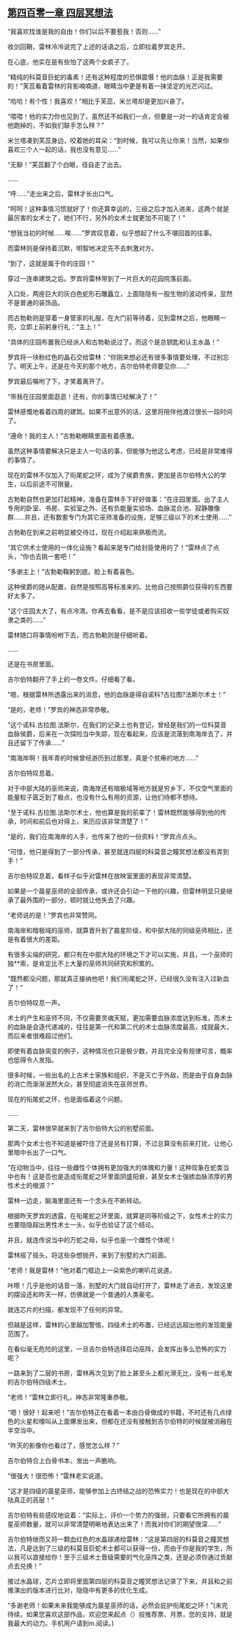 ## [第四百零一章 四层冥想法](https://www.xxbiquge.com/11_11222/8908521.html)


  “我喜欢找谁是我的自由！你们以后不要惹我！否则……”

  收剑回鞘，雷林冷冷说完了上述的话语之后，立即拉着罗宾走开。

  在心底，他实在是有些怕了这两个女疯子了。

  “精纯的科莫音巨蛇的毒素！还有这种程度的恐惧震慑！他的血脉！正是我需要的！”芙蕊看着雷林的背影喃喃道，眼睛当中更是有着一抹坚定的光芒闪过。

  “哈哈！有个性！我喜欢！”相比于芙蕊，米兰塔却是更加兴奋了。

  “喂喂！他的实力你也见到了，虽然还不如我们一点，但要是一对一的话肯定会被他跑掉的，不如我们联手怎么样？”

  米兰塔凑到芙蕊身边，咬着她的耳朵：“到时候，我可以先让你来！当然，如果你喜欢三个人一起的话，我也没有意见……”

  “无聊！”芙蕊翻了个白眼，径自走了出去。

  ……

  “呼……”走出来之后，雷林才长出口气。

  “呵呵！这种事情习惯就好了！你还算幸运的，三级之后才加入进来，这两个就是最厉害的女术士了，她们不行，另外的女术士就更加不可能了！”

  “想我当初的时候……唉……”罗宾叹息着，似乎想起了什么不堪回首的往事。

  而雷林则是保持着沉默，明智地决定先不去刺激对方。

  “到了，这就是属于你的庄园！”

  穿过一连串建筑之后。罗宾将雷林带到了一片巨大的花园院落前面。

  入口处，两座巨大的灰白色蛇形石雕矗立，上面隐隐有一股生物的波动传来，显然不是普通的装饰品。

  而古勃勒则是穿着一身管家的礼服，在大门前等待着，见到雷林之后，他眼睛一亮，立即上前躬身行礼：“主上！”

  “具体的庄园布置我已经派人和古勃勒说过了。而这个是总钥匙和认主水晶！”

  罗宾将一块粉红色的晶石交给雷林：“你刚来想必还有很多事情要处理，不过别忘了。明天上午，还是在今天的那个地方，吉尔伯特老师要见你……”

  罗宾最后嘱咐了下，才笑着离开了。

  “带我在庄园里面逛逛！还有，你的事情已经解决了！”

  雷林感慨地看着四周的建筑。如果不出意外的话，这里将陪伴他渡过很长一段时间了。

  “遵命！我的主人！”古勃勒眼睛里面有着感激。

  虽然这种事情要解决只是主人一句话的事，但能够为他这么考虑，已经是非常难得的事情了。

  现在的雷林不仅加入了衔尾蛇之环，成为了侯爵贵族，更加是吉尔伯特大公的学生，以后前途不可限量。

  古勃勒自然也更加打起精神，准备在雷林手下好好做事：“在庄园里面。出了主人专用的卧室、书房、实验室之外、还有负能量实验场、血脉混合池、寂静雕像群……并且，还有数套专门为其它巫师准备的设施，足够三级以下的术士使用……”

  古勃勒在到来之前明显被交待过，现在介绍起来熟极而流。

  “其它供术士使用的一体化设施？看起来是专门给封臣使用的了！”雷林点了点头，“你也去挑一套吧！”

  “多谢主上！”古勃勒鞠躬到底。脸上有着喜色。

  这种侯爵的随从配置，自然是按照高等标准来的。比他自己按照爵位获得的东西要好太多了。

  “这个庄园太大了，有点冷清。你再去看看，是不是应该招收一些学徒或者购买奴隶之类的……”

  雷林随口将事情吩咐下去，而古勃勒则是仔细听着。

  ……

  还是在书房里面。

  吉尔伯特翻开了手上的一卷文件。仔细看了看。

  “嗯，根据雷林所透露出来的消息，他的血脉是得自诺科?古拉图?法斯尔术士！”

  “是的，老师！”罗宾的神态非常恭敬。

  “这个诺科.古拉图.法斯尔，在我们的记录上也有登记，曾经是我们的一位科莫音血脉侯爵，后来在一次探险当中失踪，现在看起来，应该是流落到南海岸去了，并且还留下了传承……”

  “南海岸啊！我年青的时候曾经游历到过那里，真是个贫瘠的地方……”

  吉尔伯特叹息着。

  对于中部大陆的巫师来说，南海岸还有暗极域等地方就是穷乡下，不仅空气里面的能量粒子匮乏到了极点，也没有什么有用的资源，让他们待都不想待。

  “至于诺科.古拉图.法斯尔术士，他也算是我的前辈了！雷林既然能够得到他的传承，时间和前后也对得上，来历应该非常清楚了！”

  “是的，我们在南海岸的人手，也传来了他的一份资料！”罗宾点点头。

  “可惜，他只是得到了一部分传承，甚至就连四层的科莫音之瞳冥想法都没有弄到手！”

  吉尔伯特叹息着，看样子似乎对雷林在放映室里面的表现非常清楚。

  如果是一个晨星巫师的全部传承，或许还会引动一下他的兴趣，但雷林明显只是继承了最外围的一部分，顿时就让他失去了兴趣。

  “老师说的是！”罗宾也非常赞同。

  南海岸和暗极域的巫师，就算晋升到了晨星阶级，和中部大陆的同级巫师相比，还是有着很大的差距。

  有很多尖端的研究，都只有在中部大陆的环境之下才可以实施，并且，一个巫师的独**索，是肯定比不上大量的巫师共同研究和积累的。

  “既然都没问题，那就真正接纳他吧！我们衔尾蛇之环，已经很久没有注入过新血了！”

  吉尔伯特叹息一声。

  术士的产生和巫师不同，不仅需要灵魂天赋，更加需要血脉浓度达到标准，而术士的血脉是会逐代递减的，往往是第一代和第二代的术士血脉浓度最高，成就最大，而后来者很难超过他们。

  即使有着血脉突变的例子，这种情况也只是极少数，并且完全没有规律可言，概率也低得令人发指。

  很多时候，一些出名的上古术士家族和组织，不是灭亡于外敌，而是由于自身血脉的消亡而渐渐泯然大众，甚至彻底消失在巫师世界。

  现在的衔尾蛇之环，也是面临着这个问题。

  ……

  第二天，雷林很早就来到了吉尔伯特大公的别墅前面。

  那两个女术士也不知道是被吓住了还是另有打算，不过总算没有前来打扰，让他心里暗中长出了一口气。

  “在动物当中，往往一些雌性个体拥有更加强大的体魄和力量！这种现象在蛇类当中也有！这是否也是造成衔尾蛇之环里面阴盛阳衰，甚至女术士强掳血脉浓厚的男性术士的根源？”

  雷林一边走，脑海里面还有一个念头在不断转动。

  根据昨天罗宾的透露，在衔尾蛇之环里面，就算是同等阶级之下，女性术士的实力也要隐隐超出男性术士一头，似乎也验证了这个结论。

  并且，就连传说当中的万蛇之母，似乎也是一个雌性个体呢！

  雷林摇了摇头，将这些杂想抛开，来到了别墅的大门前面。

  “老师！我是雷林！”他对着门框边上一朵紫色的喇叭花说道。

  咔嚓！几乎是他的话音一落，别墅的大门就自动打开了，雷林走了进去，发现这里的摆设还和昨天一样，仿佛就是一个普通的人类豪宅。

  就连芯片的扫描，都发现不了任何的异常。

  但越是这样，雷林的心里越加警惕，四级术士的布置，已经远远超出他的发现能量范围了。

  在看似毫无危险的这里，一旦吉尔伯特选择启动巫阵，会发挥出多么恐怖的实力呢？

  一路来到了二层的书房，雷林再次见到了脸上甚至头上都光滑无比，没有一丝毛发的吉尔伯特四级术士。

  “老师！”雷林立即行礼，神态非常隆重恭敬。

  “嗯！很好！起来吧！”吉尔伯特正在看着一本由白骨做成的书籍，不时还有几点绿色的火星和嚎叫从上面爆发出来，但都在还没有接触到吉尔伯特的时候就被消融在半空当中。

  “昨天的影像你也看过了，感觉怎么样？”

  吉尔伯特合上白骨书本，发出一声脆响。

  “很强大！很恐怖！”雷林老实说道。

  “这才是四级的晨星巫师，能够参加上古终结之战的恐怖实力！也是现在的中部大陆真正的高层！”

  吉尔伯特有些感叹地说着：“实际上，评价一个势力的强弱，只要看它所拥有的晨星巫师数量，就可以非常清楚明晰地表达出来了！而我对你们的期望很深……”

  吉尔伯特继而又将一颗血红色的水晶球递给雷林：“这是第四层的科莫音之瞳冥想法，凡是达到了三级的科莫音巨蛇术士都可以获得一份，而由于你是我的学生，所以我可以直接给你！至于三级术士晋级需要的气化巫阵之类，还是必须你通过贡献点去兑换！”

  接过水晶球，芯片立即将里面第四层的科莫音之瞳冥想法记录了下来，并且和之前推演出的版本进行比对，隐隐中有更多的优化生成。

  “多谢老师！如果未来我能够成为晨星巫师的话，必然会庇护衔尾蛇之环！”(未完待续。如果您喜欢这部作品，欢迎您来起点（）投推荐票、月票，您的支持，就是我最大的动力。手机用户请到m.阅读。)
